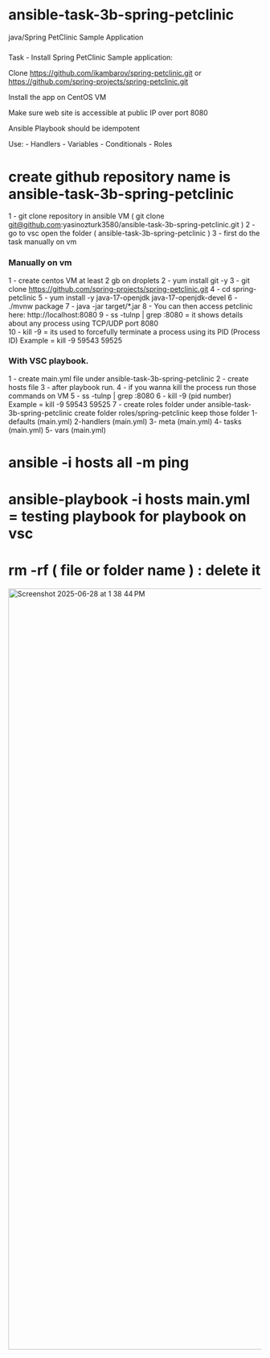 # ansible-task-3b-spring-petclinic
java/Spring PetClinic Sample Application
#####
 Task -  Install Spring  PetClinic  Sample  application:

Clone https://github.com/ikambarov/spring-petclinic.git or  https://github.com/spring-projects/spring-petclinic.git

Install the app on CentOS VM

Make sure web site is accessible at public IP over port 8080

Ansible Playbook should be idempotent

Use:
      -  Handlers
      -  Variables 
      -  Conditionals
      -  Roles

######
# create github repository name is ansible-task-3b-spring-petclinic 
1 - git clone repository in ansible VM  (  git clone git@github.com:yasinozturk3580/ansible-task-3b-spring-petclinic.git )
2 - go to vsc open the folder ( ansible-task-3b-spring-petclinic )
3 - first do the task manually on vm

### Manually on vm 
 
1 - create centos VM  at least 2 gb  on droplets
2 - yum install git -y
3 - git clone  https://github.com/spring-projects/spring-petclinic.git
4 - cd spring-petclinic
5 - yum install -y java-17-openjdk java-17-openjdk-devel
6 - ./mvnw package
7 - java -jar target/*.jar
8 - You can then access petclinic here: http://localhost:8080
9 - ss -tulnp | grep :8080 =  it shows details about any process using TCP/UDP port 8080                                                                                                        
10 - kill -9 = its used to forcefully terminate a process using its PID (Process ID) Example = kill -9   59543   59525


### With VSC playbook.
1 - create main.yml file under ansible-task-3b-spring-petclinic
2 - create hosts file
3 - after playbook run.
4 - if you wanna kill the process run those  commands on VM
5 - ss -tulnp | grep :8080
6 - kill -9 (pid number) Example = kill -9   59543   59525
7 - create roles folder under ansible-task-3b-spring-petclinic
  create folder roles/spring-petclinic
  keep those folder 1-defaults (main.yml) 2-handlers (main.yml) 3- meta (main.yml) 4- tasks (main.yml) 5- vars (main.yml)




 
#  ansible  -i hosts  all  -m ping
#  ansible-playbook  -i hosts  main.yml = testing playbook for playbook on vsc
# rm -rf ( file or folder name ) : delete it

<img width="1511" alt="Screenshot 2025-06-28 at 1 38 44 PM" src="https://github.com/user-attachments/assets/b6b90cc5-2665-4862-9e53-721e7dba44cb" />


